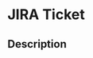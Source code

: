 # JIRA Ticket

<!--
Add a Jira ticket here if applicable
-->

## Description

<!--
Describe the changes
-->
<!--
Did you add a changeset?
-->

